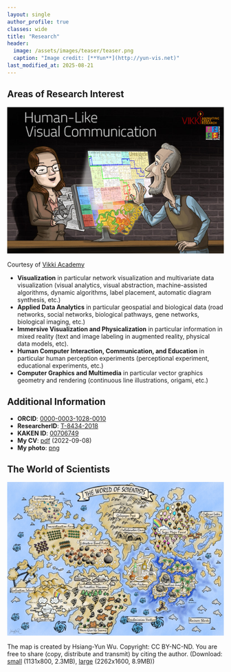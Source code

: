 ```yaml
---
layout: single
author_profile: true
classes: wide
title: "Research"
header:
  image: /assets/images/teaser/teaser.png
  caption: "Image credit: [**Yun**](http://yun-vis.net)"
last_modified_at: 2025-08-21
---
```


## Areas of Research Interest

![The World of Scientists](/assets/images/illustrations/yun-vikii-small.jpg)

Courtesy of [Vikki Academy](https://www.vikkiacademy.com/)

- **Visualization** in particular network visualization and multivariate data visualization (visual analytics, visual abstraction, machine-assisted algorithms, dynamic algorithms, label placement, automatic diagram
synthesis, etc.)
- **Applied Data Analytics** in particular geospatial and biological data (road networks, social networks, biological pathways, gene networks, biological imaging, etc.)
- **Immersive Visualization and Physicalization** in particular information in mixed reality (text and image labeling in augmented reality, physical data models, etc).
- **Human Computer Interaction, Communication, and Education** in particular human perception experiments (perceptional experiment, educational experiments, etc.)
- **Computer Graphics and Multimedia** in particular vector graphics geometry and rendering (continuous line illustrations, origami, etc.)

## Additional Information

- **ORCID**: [0000-0003-1028-0010](https://orcid.org/0000-0003-1028-0010)  
- **ResearcherID**: [T-8434-2018](https://publons.com/researcher/T-8434-2018/)  
- **KAKEN ID**: [00706749](https://kaken.nii.ac.jp/ja/search/?qm=00706749)  
- **My CV**: [pdf](/assets/resources/cv_wu.pdf) (2022-09-08)  
- **My photo**: [png](/assets/images/photos/yun.png)  

## The World of Scientists

![The World of Scientists](/assets/images/the_world_of_scientists/the_world_of_scientists-label.png)

The map is created by Hsiang-Yun Wu. Copyright: CC BY-NC-ND. You are free to share (copy, distribute and transmit) by citing the author. (Download: [small](/assets/images/the_world_of_scientists/the_world_of_scientists-label-small.png) (1131x800, 2.3MB), [large](/assets/images/the_world_of_scientists/the_world_of_scientists-label-large.png) (2262x1600, 8.9MB))